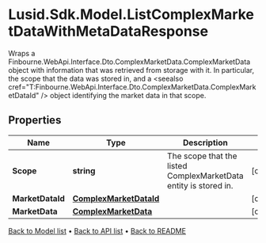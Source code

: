 # Lusid.Sdk.Model.ListComplexMarketDataWithMetaDataResponse
Wraps a Finbourne.WebApi.Interface.Dto.ComplexMarketData.ComplexMarketData object with information that was retrieved from storage with it. In particular, the scope that the data was stored in, and a <seealso cref=\"T:Finbourne.WebApi.Interface.Dto.ComplexMarketData.ComplexMarketDataId\" /> object identifying the market data in that scope.

## Properties

Name | Type | Description | Notes
------------ | ------------- | ------------- | -------------
**Scope** | **string** | The scope that the listed ComplexMarketData entity is stored in. | [optional] 
**MarketDataId** | [**ComplexMarketDataId**](ComplexMarketDataId.md) |  | [optional] 
**MarketData** | [**ComplexMarketData**](ComplexMarketData.md) |  | [optional] 

[Back to Model list](../README.md#documentation-for-models) &#8226; [Back to API list](../README.md#documentation-for-api-endpoints) &#8226; [Back to README](../README.md)

